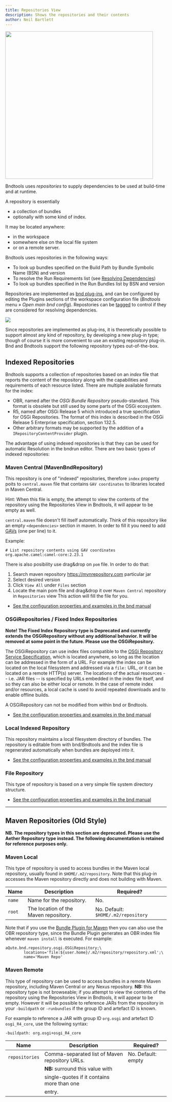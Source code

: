 ```yaml
---
title: Repositories View
description: Shows the repositories and their contents
author: Neil Bartlett
---
```


<img src="/images/repositories-view.png" style="width:461px" class="view">

Bndtools uses *repositories* to supply dependencies to be used at build-time and at runtime. 

A repository is essentially 

- a collection of bundles
- optionally with some kind of index. 

It may be located anywhere: 
- in the workspace
- somewhere else on the local file system
- or on a remote server.

Bndtools uses repositories in the following ways:

* To look up bundles specified on the Build Path by Bundle Symbolic Name (BSN) and version
* To resolve the Run Requirements list (see [Resolving Dependencies](https://bnd.bndtools.org/chapters/250-resolving.html#resolving-in-bndtools))
* To look up bundles specified in the Run Bundles list by BSN and version

Repositories are implemented as [bnd plug-ins](https://bnd.bndtools.org/chapters/870-plugins.html), and can be configured by editing the Plugins sections of the workspace configuration file (*Bndtools* menu » *Open main bnd config*).
Repostories can be [tagged](https://bnd.bndtools.org/chapters/870-plugins.html#tagging-of-repository-plugins) to control if they are considered for resolving dependencies.


![](/images/concepts/repositories01.png)

Since repositories are implemented as plug-ins, it is theoretically possible to support almost any kind of repository, by developing a new plug-in type; though of course it is more convenient to use an existing repository plug-in. Bnd and Bndtools support the following repository types out-of-the-box.


## Indexed Repositories

Bndtools supports a collection of repositories based on an _index_ file that reports the content of the repository along with the capabilities and requirements of each resource listed. There are multiple available formats for the index:

* OBR, named after the _OSGi Bundle Repository_ pseudo-standard. This format is obsolete but still used by some parts of the OSGi ecosystem.
* R5, named after OSGi Release 5 which introduced a true specification for OSGi Repositories. The format of this index is described in the OSGi Release 5 Enterprise specification, section 132.5.
* Other arbitrary formats may be supported by the addition of a `IRepositoryContentProvider` plugin.

The advantage of using indexed repositories is that they can be used for automatic Resolution in the bndrun editor. There are two basic types of indexed repositories:

### Maven Central (MavenBndRepository)

This repository is one of "indexed" repositories, therefore `index` property poits to `central.maven` file that contains `GAV coordinates` to libraries located in Maven Central.

Hint: When this file is empty, the attempt to view the contents of the repository using the Repositories View in Bndtools, it will appear to be empty as well. 

`central.maven` file doesn't fill itself automatically. Think of this repository like an empty `<dependencies>` section in maven.
In order to fill it you need to add [GAVs](https://bnd.bndtools.org/plugins/maven.html#coordinates--terminology) (one per line) to it.

Example:
```
# List repository contents using GAV coordinates
org.apache.camel:camel-core:2.23.1
```

There is also posibility use drag&drop on `pom` file. 
In order to do that:
1. Search maven repository https://mvnrepository.com particular jar
2. Select desired version
3. Click `View All` under `Files` section
4. Locate the main pom file and drag&drop it over `Maven Central` repository in `Repositories` view
This action will fill the file for you.

- [See the configuration properties and examples in the bnd manual](https://bnd.bndtools.org/plugins/maven.html)


### OSGiRepositories / Fixed Index Repositories

**Note! The Fixed Index Repository type is Deprecated and currently extends the OSGiRepository without any additional behavior. It will be removed at some point in the future. Please use the OSGiRepository.**

The OSGiRepository can use index files compatible to the [OSGi Repository Service Specification](https://osgi.org/specification/osgi.cmpn/7.0.0/service.repository.html#i3247820), which is located anywhere, so long as the location can be addressed in the form of a URL. For example the index can be located on the local filesystem and addressed via a `file:` URL, or it can be located on a remote HTTP(s) server. The locations of the actual resources -- i.e. JAR files -- is specified by URLs embedded in the index file itself, and so they can also be either local or remote. In the case of remote index and/or resources, a local cache is used to avoid repeated downloads and to enable offline builds.

A OSGiRepository can not be modified from within bnd or Bndtools.

- [See the configuration properties and examples in the bnd manual](https://bnd.bndtools.org/plugins/osgirepo.html)


### Local Indexed Repository

This repository maintains a local filesystem directory of bundles. The repository is editable from with bnd/Bndtools and the index file is regenerated automatically when bundles are deployed into it.

- [See the configuration properties and examples in the bnd manual](https://bnd.bndtools.org/plugins/localindexrepo.html)


### File Repository

This type of repository is based on a very simple file system directory structure. 

- [See the configuration properties and examples in the bnd manual](https://bnd.bndtools.org/plugins/filerepo.html)

<hr />

## Maven Repositories (Old Style)


**NB. The repository types in this section are deprecated. Please use the Aether Repository type instead. The following documentation is retained for reference purposes only.**

### Maven Local

This type of repository is used to access bundles in the Maven local repository, usually found in `$HOME/.m2/repository`. Note that this plug-in accesses the Maven repository directly and does not building with Maven.

| Name    | Description                                  | Required?                                   |  
|---------|----------------------------------------------|---------------------------------------------|
|`name`   |  Name for the repository.                    | No.                                         |
|`root`   |  The location of the Maven repository.       | No. Default: `$HOME/.m2/repository`         |


Note that if you use the [Bundle Plugin for Maven](https://felix.apache.org/documentation/subprojects/apache-felix-maven-bundle-plugin-bnd.html) then you can also use the OBR repository type, since the Bundle Plugin generates an OBR index file whenever `maven install` is executed. For example:

    aQute.bnd.repository.osgi.OSGiRepository;\
            locations='file:${user.home}/.m2/repository/repository.xml';\
            name='Maven Repo'


### Maven Remote

This type of repository can be used to access bundles in a remote Maven repository, including Maven Central or any Nexus repository. **NB:** this repository type is not browseable; if you attempt to view the contents of the repository using the Repositories View in Bndtools, it will appear to be empty. However it will be possible to reference JARs from the repository in your `-buildpath` or `-runbundles` if the group ID and artefact ID is known.

For example to reference a JAR with group ID `org.osgi` and artefact ID `osgi_R4_core`, use the following syntax:

	-buildpath: org.osgi+osgi_R4_core

| Name    | Description                                  | Required?                                   |  
|---------|----------------------------------------------|---------------------------------------------|
|`repositories` | Comma-separated list of Maven repository URLs.  | No. Default: empty | 
|               | **NB:** surround this value with | |
|               | single-quotes if it contains more than one | |
|               |entry. | |


